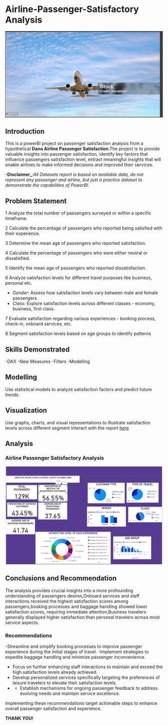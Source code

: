 # Airline-Passenger-Satisfactory Analysis

![](plane.PNG)
## Introduction
This is a powerBI project on passenger satisfaction analysis from a hypothetical **Dano Airline Passenger Satisfaction**.The project is to provide valuable insights into passenger satisfaction, identify key factors that influence passengers satisfaction level, extract meaningful insights that will enable airlines to make informed decisions and improved their services.

**-Disclaimer_**:_All Datasets report is based on available data, do not represent any passenger and airline, but just a practice dataset to demonstrate the capabilities of PowerBI._

## Problem Statement
1 Analyze the total number of passengers surveyed or within a specific timeframe.

2 Calculate the percentage of passengers who reported being satisfied with their experience.

3 Determine the mean age of passengers who reported satisfaction.

4 Calculate the percentage of passengers who were either neutral or dissatisfied.

5 Identify the mean age of passengers who reported dissatisfaction.

6 Analyze satisfaction levels for different travel purposes like business, personal etc.
- *Gender:* Assess how satisfaction levels vary between male and female passengers.
- *Class:* Explore satisfaction levels across different classes - economy, business, first class.

7 Evaluate satisfaction regarding various experiences - booking process, check-in, onboard services, etc.

8 Segment satisfaction levels based on age groups to identify patterns
  
## Skills Demonstrated
-DAX
-New Measures
-Filters
-Modelling

## Modelling
Use statistical models to analyze satisfaction factors and predict future trends.

## Visualization
Use graphs, charts, and visual representations to illustrate satisfaction levels across different segment
Interact with the report [here](https://app.powerbi.com/links/mWfcFi7Fn0?ctid=de77f51d-cfea-4fc7-b51a-311a7821fd4a&pbi_source=linkShare)
## Analysis

### Airline Passenger Satisfactory Analysis

![airline_passenger](airline_passenger.PNG)

## Conclusions and Recommendation
The analysis provides crucial insights into a more profounding understanding of passengers desires,Onboard services and staff interactions received the highest satisfaction scores among passengers,booking processes and baggage handling showed lower satisfaction scores, requiring immediate attention,Business travelers generally displayed higher satisfaction than personal travelers across most service aspects.


### Recommendations
-Streamline and simplify booking processes to improve passenger experience during the initial stages of travel.
-Implement strategies to expedite baggage handling and minimize passenger inconvenience.
- Focus on further enhancing staff interactions to maintain and exceed the high satisfaction levels already achieved.
- Develop personalized services specifically targeting the preferences of leisure travelers to elevate their satisfaction levels.
- - Establish mechanisms for ongoing passenger feedback to address evolving needs and maintain service excellence.

Implementing these recommendations target actionable steps to enhance overall passenger satisfaction and experience.

**THANK YOU!**






